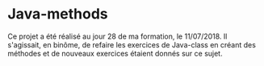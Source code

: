 # Java-methods

Ce projet a été réalisé au jour 28 de ma formation, le 11/07/2018. Il s'agissait, en binôme, de refaire les exercices de Java-class en créant des méthodes et de nouveaux exercices étaient donnés sur ce sujet.
